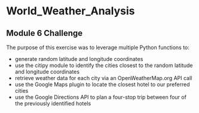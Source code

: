 # World_Weather_Analysis

## Module 6 Challenge

The purpose of this exercise was to leverage multiple Python functions to:
- generate random latitude and longitude coordinates
- use the citipy module to identify the cities closest to the random latitude and longitude coordinates
- retrieve weather data for each city via an OpenWeatherMap.org API call
- use the Google Maps plugin to locate the closest hotel to our preferred cities
- use the Google Directions API to plan a four-stop trip between four of the previously identified hotels
